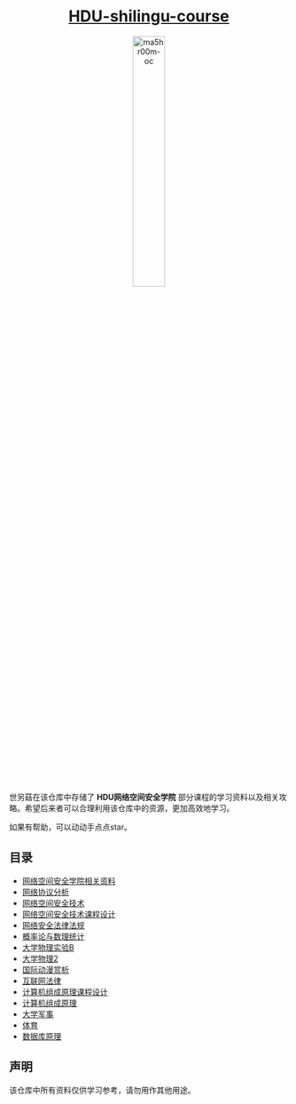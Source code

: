 <div align='center'>
    <h1 style='text-decoration: underline;'>HDU-shilingu-course</h1>
    <img style='width: 34%; margin-bottom: 20px;' src='https://img.ma5hr00m.top/blog/oc-1.png' alt='ma5hr00m-oc'>
</div>

世另菇在该仓库中存储了 **HDU网络空间安全学院** 部分课程的学习资料以及相关攻略。希望后来者可以合理利用该仓库中的资源，更加高效地学习。

如果有帮助，可以动动手点点star。

## 目录
- [网络空间安全学院相关资料](https://github.com/ma5hr00m/HDU-agu-course/tree/main/%E7%BD%91%E7%BB%9C%E7%A9%BA%E9%97%B4%E5%AE%89%E5%85%A8%E5%AD%A6%E9%99%A2%E7%9B%B8%E5%85%B3%E8%B5%84%E6%96%99)
- [网络协议分析](https://github.com/ma5hr00m/HDU-agu-course/tree/main/%E7%BD%91%E7%BB%9C%E5%8D%8F%E8%AE%AE%E5%88%86%E6%9E%90)
- [网络空间安全技术](https://github.com/ma5hr00m/HDU-agu-course/tree/main/%E7%BD%91%E7%BB%9C%E7%A9%BA%E9%97%B4%E5%AE%89%E5%85%A8%E6%8A%80%E6%9C%AF)
- [网络空间安全技术课程设计](https://github.com/ma5hr00m/HDU-agu-course/tree/main/%E7%BD%91%E7%BB%9C%E7%A9%BA%E9%97%B4%E5%AE%89%E5%85%A8%E6%8A%80%E6%9C%AF%E8%AF%BE%E7%A8%8B%E8%AE%BE%E8%AE%A1)
- [网络安全法律法规](https://github.com/ma5hr00m/HDU-agu-course/tree/main/%E7%BD%91%E7%BB%9C%E5%AE%89%E5%85%A8%E6%B3%95%E5%BE%8B%E6%B3%95%E8%A7%84)
- [概率论与数理统计](https://github.com/ma5hr00m/HDU-agu-course/tree/main/%E6%A6%82%E7%8E%87%E8%AE%BA%E4%B8%8E%E6%95%B0%E7%90%86%E7%BB%9F%E8%AE%A1)
- [大学物理实验B](https://github.com/ma5hr00m/HDU-agu-course/tree/main/%E5%A4%A7%E5%AD%A6%E7%89%A9%E7%90%86%E5%AE%9E%E9%AA%8CB)
- [大学物理2](https://github.com/ma5hr00m/HDU-agu-course/tree/main/%E5%A4%A7%E5%AD%A6%E7%89%A9%E7%90%862)
- [国际动漫赏析](https://github.com/ma5hr00m/HDU-agu-course/tree/main/%E5%9B%BD%E9%99%85%E5%8A%A8%E6%BC%AB%E8%B5%8F%E6%9E%90)
- [互联网法律](https://github.com/ma5hr00m/HDU-agu-course/tree/main/%E4%BA%92%E8%81%94%E7%BD%91%E6%B3%95%E5%BE%8B)
- [计算机组成原理课程设计](https://github.com/ma5hr00m/HDU-agu-course/tree/main/%E8%AE%A1%E7%AE%97%E6%9C%BA%E7%BB%84%E6%88%90%E5%8E%9F%E7%90%86%E8%AF%BE%E7%A8%8B%E8%AE%BE%E8%AE%A1)
- [计算机组成原理](https://github.com/ma5hr00m/HDU-agu-course/tree/main/%E8%AE%A1%E7%AE%97%E6%9C%BA%E7%BB%84%E6%88%90%E5%8E%9F%E7%90%86)
- [大学军事](https://github.com/ma5hr00m/HDU-agu-course/tree/main/%E5%A4%A7%E5%AD%A6%E5%86%9B%E4%BA%8B)
- [体育](https://github.com/ma5hr00m/HDU-agu-course/tree/main/%E4%BD%93%E8%82%B2)
- [数据库原理](https://github.com/ma5hr00m/HDU-shilingu-course/tree/main/%E6%95%B0%E6%8D%AE%E5%BA%93%E5%8E%9F%E7%90%86)

## 声明
该仓库中所有资料仅供学习参考，请勿用作其他用途。